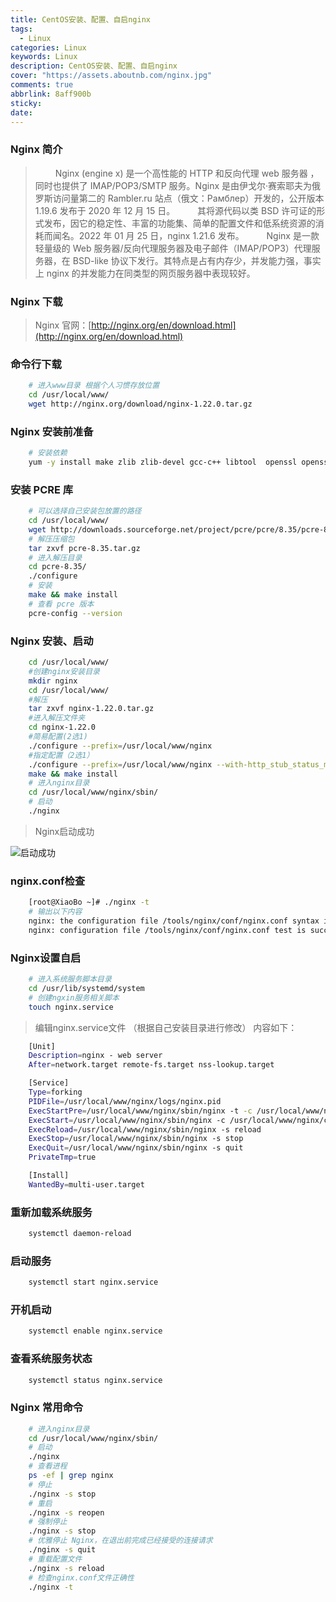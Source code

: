 ```yaml
---
title: CentOS安装、配置、自启nginx
tags:
  - Linux
categories: Linux
keywords: Linux
description: CentOS安装、配置、自启nginx
cover: "https://assets.aboutnb.com/nginx.jpg"
comments: true
abbrlink: 8aff900b
sticky:
date:
---
```


### Nginx 简介

> &emsp;&emsp; Nginx (engine x) 是一个高性能的 HTTP 和反向代理 web 服务器 ，同时也提供了 IMAP/POP3/SMTP 服务。Nginx 是由伊戈尔·赛索耶夫为俄罗斯访问量第二的 Rambler.ru 站点（俄文：Рамблер）开发的，公开版本 1.19.6 发布于 2020 年 12 月 15 日。
> &emsp;&emsp; 其将源代码以类 BSD 许可证的形式发布，因它的稳定性、丰富的功能集、简单的配置文件和低系统资源的消耗而闻名。2022 年 01 月 25 日，nginx 1.21.6 发布。
> &emsp;&emsp; Nginx 是一款轻量级的 Web 服务器/反向代理服务器及电子邮件（IMAP/POP3）代理服务器，在 BSD-like 协议下发行。其特点是占有内存少，并发能力强，事实上 nginx 的并发能力在同类型的网页服务器中表现较好。

### Nginx 下载

> Nginx 官网：[http://nginx.org/en/download.html](http://nginx.org/en/download.html)

### 命令行下载

```bash
    # 进入www目录 根据个人习惯存放位置
    cd /usr/local/www/
    wget http://nginx.org/download/nginx-1.22.0.tar.gz
```

### Nginx 安装前准备

```bash
    # 安装依赖
    yum -y install make zlib zlib-devel gcc-c++ libtool  openssl openssl-devel
```

### 安装 PCRE 库

```bash
    # 可以选择自己安装包放置的路径
    cd /usr/local/www/
    wget http://downloads.sourceforge.net/project/pcre/pcre/8.35/pcre-8.35.tar.gz
    # 解压压缩包
    tar zxvf pcre-8.35.tar.gz
    # 进入解压目录
    cd pcre-8.35/
    ./configure
    # 安装
    make && make install
    # 查看 pcre 版本
    pcre-config --version
```

### Nginx 安装、启动

```bash
    cd /usr/local/www/
    #创建nginx安装目录
    mkdir nginx
    cd /usr/local/www/
    #解压
    tar zxvf nginx-1.22.0.tar.gz
    #进入解压文件夹
    cd nginx-1.22.0
    #简易配置(2选1)
    ./configure --prefix=/usr/local/www/nginx
    #指定配置（2选1）
    ./configure --prefix=/usr/local/www/nginx --with-http_stub_status_module --with-http_ssl_module --with-pcre=/usr/local/www/pcre-8.35
    make && make install
    # 进入nginx目录
    cd /usr/local/www/nginx/sbin/
    # 启动
    ./nginx

```

> Nginx启动成功
  
![启动成功](https://assets.aboutnb.com/1681884253058.jpg)

### nginx.conf检查
    
```bash
    [root@XiaoBo ~]# ./nginx -t
    # 输出以下内容
    nginx: the configuration file /tools/nginx/conf/nginx.conf syntax is ok
    nginx: configuration file /tools/nginx/conf/nginx.conf test is successful
```
### Nginx设置自启
```bash
    # 进入系统服务脚本目录
    cd /usr/lib/systemd/system
    # 创建ngxin服务相关脚本
    touch nginx.service
```

> 编辑nginx.service文件 （根据自己安装目录进行修改）
> 内容如下：

``` bash
    [Unit]
    Description=nginx - web server
    After=network.target remote-fs.target nss-lookup.target

    [Service]
    Type=forking
    PIDFile=/usr/local/www/nginx/logs/nginx.pid
    ExecStartPre=/usr/local/www/nginx/sbin/nginx -t -c /usr/local/www/nginx/conf/nginx.conf
    ExecStart=/usr/local/www/nginx/sbin/nginx -c /usr/local/www/nginx/conf/nginx.conf
    ExecReload=/usr/local/www/nginx/sbin/nginx -s reload
    ExecStop=/usr/local/www/nginx/sbin/nginx -s stop
    ExecQuit=/usr/local/www/nginx/sbin/nginx -s quit
    PrivateTmp=true

    [Install]
    WantedBy=multi-user.target

```

### 重新加载系统服务
    
```bash
    systemctl daemon-reload
```

### 启动服务
    
```bash
    systemctl start nginx.service
```

### 开机启动
    
```bash
    systemctl enable nginx.service
```

### 查看系统服务状态
    
```bash
    systemctl status nginx.service
```


### Nginx 常用命令

```bash
    # 进入nginx目录 
    cd /usr/local/www/nginx/sbin/
    # 启动
    ./nginx
    # 查看进程
    ps -ef | grep nginx
    # 停止
    ./nginx -s stop
    # 重启
    ./nginx -s reopen
    # 强制停止
    ./nginx -s stop
    # 优雅停止 Nginx，在退出前完成已经接受的连接请求 
    ./nginx -s quit 
    # 重载配置文件
    ./nginx -s reload
    # 检查nginx.conf文件正确性
    ./nginx -t   
```
